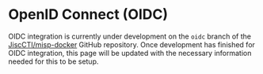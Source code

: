 <!--
SPDX-FileCopyrightText: 2024 Jisc Services Limited
SPDX-FileContributor: James Ellor

SPDX-License-Identifier: GPL-3.0-only
-->

# OpenID Connect (OIDC)

OIDC integration is currently under development on the `oidc` branch of the [JiscCTI/misp-docker](https://github.com/JiscCTI/misp-docker/tree/oidc) GitHub repository. Once development has finished for OIDC integration, this page will be updated with the necessary information needed for this to be setup.